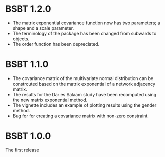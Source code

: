 # BSBT 1.2.0
* The matrix exponential covariance function now has two parameters; a shape and a scale parameter.
* The terminology of the package has been changed from subwards to objects. 
* The order function has been depreciated.


# BSBT 1.1.0
* The covariance matrix of the multivariate normal distribution can be constrcuted based on the matrix exponential of a network adjacency matrix. 
* The results for the Dar es Salaam study have been recomputed using the new matrix exponential method.
* The vignette includes an example of plotting results using the gender method.
* Bug for for creating a covariance matrix with non-zero constraint.

# BSBT 1.0.0
The first release


